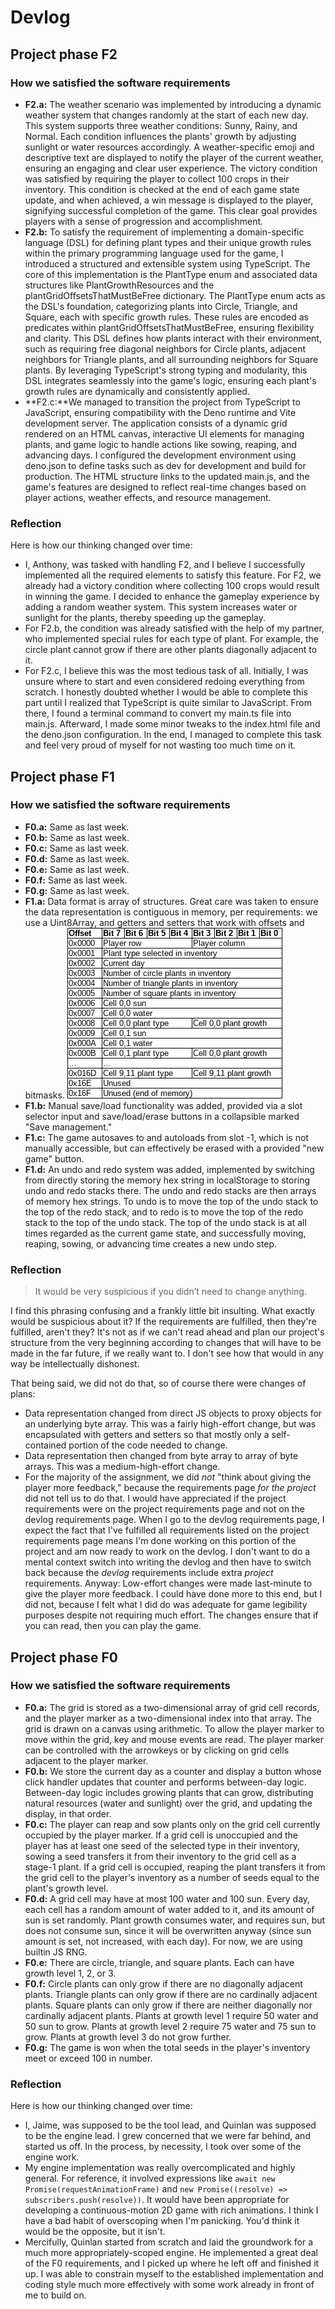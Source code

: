 # Devlog

## Project phase F2

### How we satisfied the software requirements

- **F2.a:** The weather scenario was implemented by introducing a dynamic
  weather system that changes randomly at the start of each new day. This system
  supports three weather conditions: Sunny, Rainy, and Normal. Each condition
  influences the plants' growth by adjusting sunlight or water resources
  accordingly. A weather-specific emoji and descriptive text are displayed to
  notify the player of the current weather, ensuring an engaging and clear user
  experience. The victory condition was satisfied by requiring the player to
  collect 100 crops in their inventory. This condition is checked at the end of
  each game state update, and when achieved, a win message is displayed to the
  player, signifying successful completion of the game. This clear goal provides
  players with a sense of progression and accomplishment.
- **F2.b:** To satisfy the requirement of implementing a domain-specific
  language (DSL) for defining plant types and their unique growth rules within
  the primary programming language used for the game, I introduced a structured
  and extensible system using TypeScript. The core of this implementation is the
  PlantType enum and associated data structures like PlantGrowthResources and
  the plantGridOffsetsThatMustBeFree dictionary. The PlantType enum acts as the
  DSL's foundation, categorizing plants into Circle, Triangle, and Square, each
  with specific growth rules. These rules are encoded as predicates within
  plantGridOffsetsThatMustBeFree, ensuring flexibility and clarity. This DSL
  defines how plants interact with their environment, such as requiring free
  diagonal neighbors for Circle plants, adjacent neighbors for Triangle plants,
  and all surrounding neighbors for Square plants. By leveraging TypeScript's
  strong typing and modularity, this DSL integrates seamlessly into the game's
  logic, ensuring each plant's growth rules are dynamically and consistently
  applied.
- **F2.c:**We managed to transition the project from TypeScript to JavaScript,
  ensuring compatibility with the Deno runtime and Vite development server. The
  application consists of a dynamic grid rendered on an HTML canvas, interactive
  UI elements for managing plants, and game logic to handle actions like sowing,
  reaping, and advancing days. I configured the development environment using
  deno.json to define tasks such as dev for development and build for
  production. The HTML structure links to the updated main.js, and the game's
  features are designed to reflect real-time changes based on player actions,
  weather effects, and resource management.

### Reflection

Here is how our thinking changed over time:

- I, Anthony, was tasked with handling F2, and I believe I successfully
  implemented all the required elements to satisfy this feature. For F2, we
  already had a victory condition where collecting 100 crops would result in
  winning the game. I decided to enhance the gameplay experience by adding a
  random weather system. This system increases water or sunlight for the plants,
  thereby speeding up the gameplay.
- For F2.b, the condition was already satisfied with the help of my partner, who
  implemented special rules for each type of plant. For example, the circle
  plant cannot grow if there are other plants diagonally adjacent to it.
- For F2.c, I believe this was the most tedious task of all. Initially, I was
  unsure where to start and even considered redoing everything from scratch. I
  honestly doubted whether I would be able to complete this part until I
  realized that TypeScript is quite similar to JavaScript. From there, I found a
  terminal command to convert my main.ts file into main.js. Afterward, I made
  some minor tweaks to the index.html file and the deno.json configuration. In
  the end, I managed to complete this task and feel very proud of myself for not
  wasting too much time on it.

## Project phase F1

### How we satisfied the software requirements

- **F0.a:** Same as last week.
- **F0.b:** Same as last week.
- **F0.c:** Same as last week.
- **F0.d:** Same as last week.
- **F0.e:** Same as last week.
- **F0.f:** Same as last week.
- **F0.g:** Same as last week.
- **F1.a:** Data format is array of structures. Great care was taken to ensure
  the data representation is contiguous in memory, per requirements: we use a
  Uint8Array, and getters and setters that work with offsets and bitmasks.
  ![F1.a data structure diagram](./f1_a_diagram.png)
- **F1.b:** Manual save/load functionality was added, provided via a slot
  selector input and save/load/erase buttons in a collapsible marked "Save
  management."
- **F1.c:** The game autosaves to and autoloads from slot -1, which is not
  manually accessible, but can effectively be erased with a provided "new game"
  button.
- **F1.d:** An undo and redo system was added, implemented by switching from
  directly storing the memory hex string in localStorage to storing undo and
  redo stacks there. The undo and redo stacks are then arrays of memory hex
  strings. To undo is to move the top of the undo stack to the top of the redo
  stack, and to redo is to move the top of the redo stack to the top of the undo
  stack. The top of the undo stack is at all times regarded as the current game
  state, and successfully moving, reaping, sowing, or advancing time creates a
  new undo step.

### Reflection

> It would be very suspicious if you didn’t need to change anything.

I find this phrasing confusing and a frankly little bit insulting. What exactly
would be suspicious about it? If the requirements are fulfilled, then they're
fulfilled, aren't they? It's not as if we can't read ahead and plan our
project's structure from the very beginning according to changes that will have
to be made in the far future, if we really want to. I don't see how that would
in any way be intellectually dishonest.

That being said, we did not do that, so of course there were changes of plans:

- Data representation changed from direct JS objects to proxy objects for an
  underlying byte array. This was a fairly high-effort change, but was
  encapsulated with getters and setters so that mostly only a self-contained
  portion of the code needed to change.
- Data representation then changed from byte array to array of byte arrays. This
  was a medium-high-effort change.
- For the majority of the assignment, we did _not_ "think about giving the
  player more feedback," because the requirements page _for the project_ did not
  tell us to do that. I would have appreciated if the project requirements were
  on the project requirements page and not on the devlog requirements page. When
  I go to the devlog requirements page, I expect the fact that I've fulfilled
  all requirements listed on the project requirements page means I'm done
  working on this portion of the project and am now ready to work on the devlog.
  I don't want to do a mental context switch into writing the devlog and then
  have to switch back because the _devlog_ requirements include extra _project_
  requirements. Anyway: Low-effort changes were made last-minute to give the
  player more feedback. I could have done more to this end, but I did not,
  because I felt what I did do was adequate for game legibility purposes despite
  not requiring much effort. The changes ensure that if you can read, then you
  can play the game.

## Project phase F0

### How we satisfied the software requirements

- **F0.a:** The grid is stored as a two-dimensional array of grid cell records,
  and the player marker as a two-dimensional index into that array. The grid is
  drawn on a canvas using arithmetic. To allow the player marker to move within
  the grid, key and mouse events are read. The player marker can be controlled
  with the arrowkeys or by clicking on grid cells adjacent to the player marker.
- **F0.b:** We store the current day as a counter and display a button whose
  click handler updates that counter and performs between-day logic. Between-day
  logic includes growing plants that can grow, distributing natural resources
  (water and sunlight) over the grid, and updating the display, in that order.
- **F0.c:** The player can reap and sow plants only on the grid cell currently
  occupied by the player marker. If a grid cell is unoccupied and the player has
  at least one seed of the selected type in their inventory, sowing a seed
  transfers it from their inventory to the grid cell as a stage-1 plant. If a
  grid cell is occupied, reaping the plant transfers it from the grid cell to
  the player's inventory as a number of seeds equal to the plant's growth level.
- **F0.d:** A grid cell may have at most 100 water and 100 sun. Every day, each
  cell has a random amount of water added to it, and its amount of sun is set
  randomly. Plant growth consumes water, and requires sun, but does not consume
  sun, since it will be overwritten anyway (since sun amount is set, not
  increased, with each day). For now, we are using builtin JS RNG.
- **F0.e:** There are circle, triangle, and square plants. Each can have growth
  level 1, 2, or 3.
- **F0.f:** Circle plants can only grow if there are no diagonally adjacent
  plants. Triangle plants can only grow if there are no cardinally adjacent
  plants. Square plants can only grow if there are neither diagonally nor
  cardinally adjacent plants. Plants at growth level 1 require 50 water and 50
  sun to grow. Plants at growth level 2 require 75 water and 75 sun to grow.
  Plants at growth level 3 do not grow further.
- **F0.g:** The game is won when the total seeds in the player's inventory meet
  or exceed 100 in number.

### Reflection

Here is how our thinking changed over time:

- I, Jaime, was supposed to be the tool lead, and Quinlan was supposed to be the
  engine lead. I grew concerned that we were far behind, and started us off. In
  the process, by necessity, I took over some of the engine work.
- My engine implementation was really overcomplicated and highly general. For
  reference, it involved expressions like
  `await new Promise(requestAnimationFrame)` and
  `new Promise((resolve) => subscribers.push(resolve))`. It would have been
  appropriate for developing a continuous-motion 2D game with rich animations. I
  think I have a bad habit of overscoping when I'm panicking. You'd think it
  would be the opposite, but it isn't.
- Mercifully, Quinlan started from scratch and laid the groundwork for a much
  more appropriately-scoped engine. He implemented a great deal of the F0
  requirements, and I picked up where he left off and finished it up. I was
  able to constrain myself to the established implementation and coding style
  much more effectively with some work already in front of me to build on.